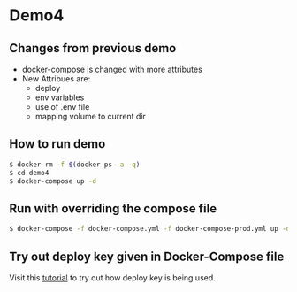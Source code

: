 # Demo4

## Changes from previous demo

* docker-compose is changed with more attributes
* New Attribues are:
  * deploy
  * env variables
  * use of .env file
  * mapping volume to current dir

## How to run demo

```sh
$ docker rm -f $(docker ps -a -q)
$ cd demo4
$ docker-compose up -d
```

## Run with overriding the compose file

```sh
$ docker-compose -f docker-compose.yml -f docker-compose-prod.yml up -d
```
## Try out deploy key given in Docker-Compose file

Visit this [tutorial](https://docs.docker.com/get-started/part3/) to try out how deploy key is being used.